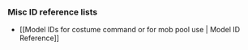 ###  Misc ID reference lists
* [[Model IDs for costume command or for mob pool use | Model ID Reference]]